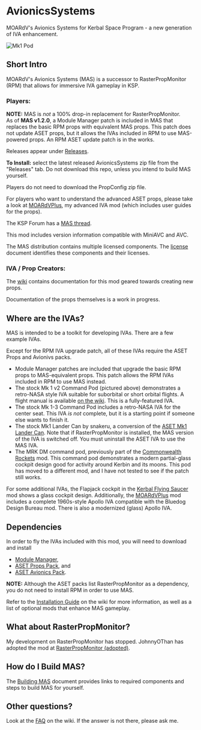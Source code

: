 # AvionicsSystems
MOARdV's Avionics Systems for Kerbal Space Program - a new generation of IVA enhancement.

![Mk1 Pod](https://imageshack.com/a/img924/694/3B7eyD.jpg)

## Short Intro

MOARdV's Avionics Systems (MAS) is a successor to RasterPropMonitor (RPM) that allows for immersive IVA gameplay in KSP.

### Players:

**NOTE:** MAS is *not* a 100% drop-in replacement for RasterPropMonitor.  
As of **MAS v1.2.0**, a Module Manager patch is included in MAS that replaces the basic RPM props with equivalent MAS props.  This patch does
not update ASET props, but it allows the IVAs included in RPM to use MAS-powered props.  An RPM ASET update patch is in the works.

Releases appear under [Releases](https://github.com/MOARdV/AvionicsSystems/releases).

**To Install:** select the latest released AvionicsSystems zip file from the "Releases" tab.  Do not download this repo, unless you intend to build MAS yourself.

Players do not need to download the PropConfig zip file.

For players who want to understand the advanced ASET props, please take a look at [MOARdVPlus](https://github.com/MOARdV/MOARdVPlus), my advanced IVA mod (which includes user guides for the props).

The KSP Forum has a [MAS thread](https://forum.kerbalspaceprogram.com/index.php?/topic/160856-wip-17x-moardvs-avionics-systems-mas-interactive-iva-v0980-27-may-2019/).

This mod includes version information compatible with MiniAVC and AVC.

The MAS distribution contains multiple licensed components.  The [license](https://github.com/MOARdV/AvionicsSystems/blob/master/LICENSE.md) document identifies these components and their licenses.

### IVA / Prop Creators:

The [wiki](https://github.com/MOARdV/AvionicsSystems/wiki) contains documentation for this mod geared towards creating new props.

Documentation of the props themselves is a work in progress.

## Where are the IVAs?

MAS is intended to be a toolkit for developing IVAs.  There are a few example IVAs.

Except for the RPM IVA upgrade patch, all of these IVAs require the ASET Props and Avionivs packs.

* Module Manager patches are included that upgrade the basic RPM props to MAS-equivalent props.  This patch allows the RPM IVAs included in RPM to use MAS instead.
* The stock Mk 1 v2 Command Pod (pictured above) demonstrates a retro-NASA style IVA suitable for suborbital or short orbital flights.  A flight manual is available [on the wiki](https://github.com/MOARdV/AvionicsSystems/wiki/Operations-Manual-Mk1).  This is a fully-featured IVA.
* The stock Mk 1-3 Command Pod includes a retro-NASA IVA for the center seat. This IVA *is not* complete, but it is a starting point if someone else wants to finish it.
* The stock Mk1 Lander Can by snakeru, a conversion of the [ASET Mk1 Lander Can](https://forum.kerbalspaceprogram.com/index.php?/topic/156131-mk1-lander-can-iva-replacement-by-aset11/).  Note that if RasterPropMonitor is installed, the MAS version of the IVA is switched off.  You must uninstall the ASET IVA to use the MAS IVA.
* The MRK DM command pod, previously part of the [Commonwealth Rockets](https://forum.kerbalspaceprogram.com/index.php?/topic/164365-13-commonwealth-rockets-tea-powered-spaceflight-in-development/) mod.
This command pod demonstrates a modern partial-glass cockpit design good for activity around Kerbin and its moons.  This pod has moved to a different mod, and I have not tested to see if the patch still works.

For some additional IVAs, the Flapjack cockpit in the [Kerbal Flying Saucer](https://forum.kerbalspaceprogram.com/index.php?/topic/173857-14x-pre-release-live-kerbal-flying-saucers-build-flying-saucers-in-ksp/) mod shows a glass cockpit design.
Additionally, the [MOARdVPlus](https://github.com/MOARdV/MOARdVPlus) mod includes a complete 1960s-style Apollo IVA compatible with
the Bluedog Design Bureau mod.  There is also a modernized (glass) Apollo IVA.

## Dependencies

In order to fly the IVAs included with this mod, you will need to download and install

* [Module Manager](https://forum.kerbalspaceprogram.com/index.php?/topic/50533-130-module-manager-281-june-29th-2017-with-n-cats-physics/),
* [ASET Props Pack](https://forum.kerbalspaceprogram.com/index.php?/topic/116430-aset-props-pack-v15-for-the-modders-who-create-iva/), and
* [ASET Avionics Pack](https://forum.kerbalspaceprogram.com/index.php?/topic/116479-aset-avionics-pack-v-21-for-the-modders-who-create-iva/).

**NOTE:** Although the ASET packs list RasterPropMonitor as a dependency, you do not need to install RPM in order to use MAS.

Refer to the [Installation Guide](https://github.com/MOARdV/AvionicsSystems/wiki/Installation)
on the wiki for more information, as well as a list of optional mods that enhance MAS gameplay.

## What about RasterPropMonitor?

My development on RasterPropMonitor has stopped. JohnnyOThan has adopted the mod at [RasterPropMonitor (adopted)](https://forum.kerbalspaceprogram.com/index.php?/topic/190737-18x-110x-rasterpropmonitor-adopted/).

## How do I Build MAS?

The [Building MAS](https://github.com/MOARdV/AvionicsSystems/blob/master/BuildingMAS.md) document provides links to required components and steps to build MAS for yourself.

## Other questions?

Look at the [FAQ](https://github.com/MOARdV/AvionicsSystems/wiki/FAQ) on the wiki.  If the answer is not there, please ask me.

